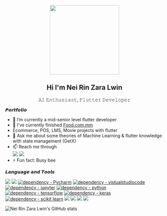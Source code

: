 <div align="center"><img width="auto" height="220px" src="https://ouch-cdn2.icons8.com/BspfrbRwYEUcdvjtFw6e-7RCiGlMGP_24gkRM5IGJFQ/rs:fit:952:912/czM6Ly9pY29uczgu/b3VjaC1wcm9kLmFz/c2V0cy9wbmcvMTI3/LzQxODFmMTUwLTBh/YjQtNDEwMi04YTA2/LWQwYmViNjVkYmFh/OC5wbmc.png" /></div>

<h2 align="center">Hi I'm Nei Rin Zara Lwin</h2>
<p align="center">𝙰𝙸 𝙴𝚗𝚝𝚑𝚞𝚜𝚒𝚊𝚜𝚝, 𝙵𝚕𝚞𝚝𝚝𝚎𝚛 𝙳𝚎𝚟𝚎𝚕𝚘𝚙𝚎𝚛</p>


𝙋𝙤𝙧𝙩𝙛𝙤𝙡𝙞𝙤

- 🔭 I’m currently a mid-senior level flutter developer
- 🌱 I've currently finished [Food.com.mm]([https://github.com/neirinzaralwin/License-Plate-Detection](https://apps.apple.com/us/app/food-com-mm/id6446515746))
- Ecommerce, POS, LMS, Movie projects with flutter
- 💬 Ask me about some theories of Machine Learning & flutter knowledge with state management (GetX)
- 📫 Reach me through <br>
<a href='https://www.facebook.com/lwinneirinzara'><img src = 'https://img.shields.io/badge/Nei Rin Zara Lwin-white?style=for-the-badge&logo=facebook&logoColor=1877F2'></a>
<a href='https://www.instagram.com/nei_rin_zara_lwin/'><img src = 'https://img.shields.io/badge/@nei_rin_zara_lwin-white?style=for-the-badge&logo=instagram&logoColor=E4405F'></a>
- ⚡ Fun fact: Busy bee


𝙇𝙖𝙣𝙜𝙪𝙖𝙜𝙚 𝙖𝙣𝙙 𝙏𝙤𝙤𝙡𝙨

<p align="left"> 
    <a href = 'https://pytorch.org'><img src = 'https://img.shields.io/badge/-Pytorch-white?style=for-the-badge&logo=pytorch'></img></a>
    <a href = 'https://www.anaconda.com/'><img src = 'https://img.shields.io/badge/-Anaconda-white?style=for-the-badge&logo=anaconda'></img></a>
    <a href="https://www.npmjs.com/package/Pycharm"><img src="https://img.shields.io/badge/Pycharm-white?style=for-the-badge&logo=Pycharm&logoColor=black" alt="dependency - Pycharm"></a>
    <a href="https://code.visualstudio.com/"><img src="https://img.shields.io/badge/vscode-white?style=for-the-badge&logo=visualstudiocode&logoColor=blue" alt="dependency - vistualstudiocode" alt="Package - virtualstudiocode"></a>
    <a href="https://jupyter.org/"><img src="https://img.shields.io/badge/jupyter-white?style=for-the-badge&logo=jupyter&logoColor=default" alt="dependency - jupyter" alt="Package - jupyter"></a>
    <a href="https://www.python.org/"><img src="https://img.shields.io/badge/python-white?style=for-the-badge&logo=python&logoColor=default" alt="dependency - python" alt="Package - python"></a>
    <a href="https://www.tensorflow.org/"><img src="https://img.shields.io/badge/tensorflow-white?style=for-the-badge&logo=tensorflow&logoColor=default" alt="dependency - tensorflow" alt="Package - tensorflow"></a>
    <a href="https://keras.io/"><img src="https://img.shields.io/badge/keras-white?style=for-the-badge&logo=keras&logoColor=red" alt="dependency - keras" alt="Package - keras"></a>
    <a href="https://scikit-learn.org/stable/"><img src="https://img.shields.io/badge/scikit learn-white?style=for-the-badge&logo=scikit learn&logoColor=red" alt="dependency - scikit learn" alt="Package - scikit learn"></a>
<a href="https://www.microsoft.com/"><img src="https://img.shields.io/badge/Window 11-white?style=for-the-badge&logo=windows&logoColor=0078D6"></a> 
<a href="https://dart.dev/"><img src="https://img.shields.io/badge/Dart-white?style=for-the-badge&logo=dart&logoColor=0175C2"></a>
<a href="https://flutter.dev/"><img src="https://img.shields.io/badge/Flutter-white?style=for-the-badge&logo=flutter&logoColor=02569B"></a> 
<a href="https://flutter.dev/"><img src="https://img.shields.io/badge/NVIDIA-GTX1660Ti-76B900?style=for-the-badge&logo=nvidia&logoColor=white"></a> 
</p>

![Nei Rin Zara Lwin's GitHub stats](https://github-readme-stats.vercel.app/api?username=neirinzaralwin&show_icons=true&theme=radical&text_color=black&bg_color=white&title_color=5200bd&icon_color=blue)
